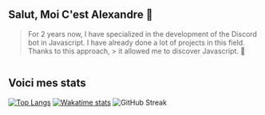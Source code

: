 ## Salut, Moi C'est Alexandre 👋

> For 2 years now, I have specialized in the development of the Discord bot in Javascript. I have already done a lot of projects in this field. Thanks to this approach, > it allowed me to discover Javascript. 🌙
<img src="https://komarev.com/ghpvc/?username=alexandre-vl&style=flat-square&color=blue" alt=""/>

## Voici mes stats 

<!--- ![Mes stats](https://github-readme-stats.vercel.app/api?username=alexandre-vl&show_icons=true&theme=material-palenight) --> 
[![Top Langs](https://github-readme-stats.vercel.app/api/top-langs/?username=anuraghazra&layout=compact&theme=material-palenight)](https://github.com/anuraghazra/github-readme-stats)
[![Wakatime stats](https://github-readme-stats.vercel.app/api/wakatime?username=Ayumi&theme=material-palenight&layout=compact)](https://github.com/anuraghazra/github-readme-stats)
![GitHub Streak](https://github-readme-streak-stats.herokuapp.com/?user=MartixInTheMatrix&theme=material-palenight)
